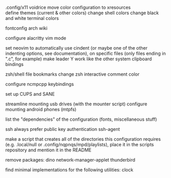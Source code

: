 .config/x11 voidrice
move color configuration to xresources    
define themes (current & other colors)
change shell colors
change black and white terminal colors

fontconfig arch wiki

configure alacritty vim mode

set neovim to automatically use cindent (or maybe one of the other indenting options, see documentation), on specific files (only files ending in ".c", for example)
make leader Y work like the other system clipboard bindings

zsh/shell file bookmarks
change zsh interactive comment color

configure ncmpcpp keybindings

set up CUPS and SANE

streamline mounting usb drives (with the mounter script)
configure mounting android phones (mtpfs)

list the "dependencies" of the configuration (fonts, miscellaneous stuff)

ssh always prefer public key authentication
ssh-agent

make a script that creates all of the directories this configuration requires (e.g. .local/null or .config/nqpnqs/mpd/playlists), place it in the scripts repository and mention it in the README

remove packages: dino network-manager-applet thunderbird

find minimal implementations for the following utilities: clock
